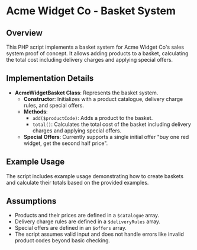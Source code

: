 # Acme Widget Co - Basket System

## Overview
This PHP script implements a basket system for Acme Widget Co's sales system proof of concept. It allows adding products to a basket, calculating the total cost including delivery charges and applying special offers.

## Implementation Details
- **AcmeWidgetBasket Class**: Represents the basket system.
  - **Constructor**: Initializes with a product catalogue, delivery charge rules, and special offers.
  - **Methods**:
    - `add($productCode)`: Adds a product to the basket.
    - `total()`: Calculates the total cost of the basket including delivery charges and applying special offers.
  - **Special Offers**: Currently supports a single initial offer "buy one red widget, get the second half price".

## Example Usage
The script includes example usage demonstrating how to create baskets and calculate their totals based on the provided examples.

## Assumptions
- Products and their prices are defined in a `$catalogue` array.
- Delivery charge rules are defined in a `$deliveryRules` array.
- Special offers are defined in an `$offers` array.
- The script assumes valid input and does not handle errors like invalid product codes beyond basic checking.


